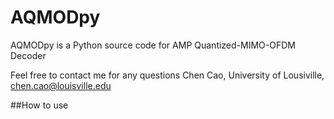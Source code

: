 # AQMODpy
AQMODpy is a Python source code for AMP Quantized-MIMO-OFDM Decoder

Feel free to contact me for any questions
Chen Cao, University of Lousiville, chen.cao@louisville.edu


##How to use 
